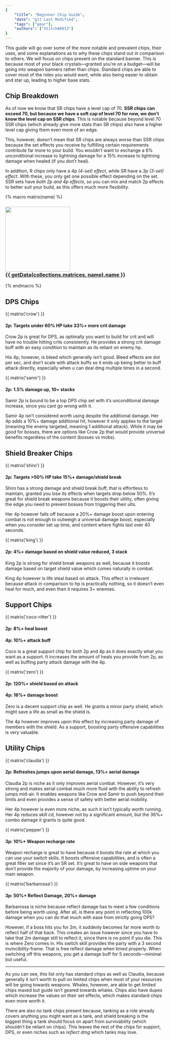 ```yaml
---
{
	"title": "Beginner Chip Guide",
	"date": "git Last Modified",
	"tags": ["gear"],
	"authors": ["Stitch#8913"]
}
---
```


This guide will go over some of the more notable and prevalent chips, their uses, and some explanations as to why these chips stand out in comparison to others. We will focus on chips present on the standard banner. This is because most of your black crystals—granted you’re on a budget—will be going into weapon banners rather than chips. Standard chips are able to cover most of the roles you would want, while also being easier to obtain and star up, leading to higher base stats.

## Chip Breakdown
As of now we know that SR chips have a level cap of 70. **SSR chips can exceed 70, but because we have a soft cap of level 70 for now, we don’t know the level cap on SSR chips**. This is notable because beyond level 70 SSR chips (which already give more stats than SR chips) also have a higher level cap giving them even more of an edge.

This, however, doesn’t mean that SR chips are always worse than SSR chips because the set effects you receive by fulfilling certain requirements contribute far more to your build. You wouldn’t want to exchange a 6% unconditional increase to lightning damage for a 15% increase to lightning damage when healed (if you don’t heal).

In addition, R chips only have a *4p (4-set) effect*, while SR have a *3p (3-set) effect*. With these, you only get one possible effect depending on the set. SSR sets have *both 2p and 4p effects*, so you can mix and match 2p effects to better suit your build, as this offers much more flexibility.

{% macro matrix(name) %}
<h3 class="card block">
	<div class="item-frame mb-2xs" data-variant="matrix">
		<img src="/assets/images/chip/{{ name }}.png" alt="" width="205" height="205">
	</div>
	<a class="text-bold" href="{{ getCollection(collections.matrices, name).url }}">
		{{ getData(collections.matrices, name).name }}
	</a>
</h3>
{% endmacro %}

## DPS Chips
{{ matrix('crow') }}
#### 2p: **Targets under 60% HP take 33%+ more crit damage**
Crow 2p is great for DPS, as optimally you want to build for crit and will have no trouble hitting crits consistently. He provides a strong crit damage buff with an easy condition to maintain as its reliant on enemy hp.

His 4p, however, is bleed which generally isn’t good. Bleed effects are dot per sec, and don’t scale with attack buffs so it ends up being better to buff attack directly, especially when u can deal dmg multiple times in a second.

{{ matrix('samir') }}
#### 2p: **1.5% damage up, 10+ stacks**
Samir 2p is bound to be a top DPS chip set with it’s unconditional damage increase, since you cant go wrong with it.

Samir 4p isn’t considered worth using despite the additional damage. Her 4p adds a 10%+ damage additional hit, however it only applies to the target (meaning the enemy targeted, meaning 1 additional attack). While it may be good for bosses, there are options like Crow 2p that would provide universal benefits regardless of the content (bosses vs mobs).

## Shield Breaker Chips
{{ matrix('shiro') }}
#### 2p: **Targets >50% HP take 15%+ damage/shield break**
Shiro has a strong damage and shield break buff, that is effortless to maintain, granted you lose its effects when targets drop below 50%. It’s great for shield break weapons because it boosts their utility, often giving the edge you need to prevent bosses from triggering their ults.

Her 4p however falls off because a 20%+ damage boost upon entering combat is not enough to outweigh a universal damage boost, especially when you consider set up time, and content where fights last over 40 seconds.

{{ matrix('king') }}
#### 2p: **4%+ damage based on shield value reduced, 3 stack**
King 2p is strong for shield break weapons as well, because it boosts damage based on target shield value which comes naturally in combat.

King 4p however is life steal based on attack. This effect is irrelevant because attack in comparison to hp is practically nothing, so it doesn’t even heal for much, and even then it requires 3+ enemies.

## Support Chips
{{ matrix('coco-ritter') }}
#### 2p: **8%+ heal boost**
#### 4p: **10%+ attack buff**
Coco is a great support chip for both 2p and 4p as it does exactly what you want as a support. It increases the amount of heals you provide from 2p, as well as buffing party attack damage with the 4p.

{{ matrix('zero') }}
#### 2p: **120%+ shield based on attack**
#### 4p: **16%+ damage boost**
Zero is a decent support chip as well. He grants a minor party shield, which might save a life as small as the shield is.

The 4p however improves upon this effect by increasing party damage of members with the shield. As a support, boosting party offensive capabilities is very valuable.

## Utility Chips
{{ matrix('claudia') }}
#### 2p: **Refreshes jumps upon aerial damage, 13%+ aerial damage**
Claudia 2p is niche as it only improves aerial combat. However, it’s very strong and makes aerial combat much more fluid with the ability to refresh jumps mid-air. It enables weapons like Crow and Samir to push beyond their limits and even provides a sense of safety with better aerial mobility.

Her 4p however is even more niche, as such it isn’t typically worth running. Her 4p reduces skill cd, however not by a significant amount, but the 36%+ combo damage it grants is quite good.

{{ matrix('pepper') }}
#### 3p: **10%+ Weapon recharge rate**
Weapon recharge is great to have because it boosts the rate at which you can use your switch skills. It boosts offensive capabilities, and is often a great filler set since it’s an SR set. It’s great to have on side weapons that don’t provide the majority of your damage, by increasing uptime on your main weapon.

{{ matrix('barbarossa') }}
#### 3p: **50%+ Reflect Damage, 20%+ damage**
Barbarossa is niche because reflect damage has to meet a few conditions before being worth using. After all, is there any point in reflecting 100k damage when you can do that much with ease from strictly going DPS?

However, if a boss hits you for 2m, it suddenly becomes far more worth to reflect half of that back. This creates an issue however since you have to take that 2m damage still to reflect it, since there is no point if you die. This is where Zero comes in. His switch skill provides the party with a 3 second invincibility-frame. That is free reflect damage when timed properly. When switching off this weapons, you get a damage buff for 5 seconds—minimal but useful.

***

As you can see, this list only has standard chips as well as Claudia, because generally it isn’t worth to pull on limited chips when most of your resources will be going towards weapons. Whales, however, are able to get limited chips maxed but guide isn’t geared towards whales. Chips also have dupes which increase the values on their set effects, which makes standard chips even more worth it.

There are also no tank chips present because, tanking as a role already covers anything you might want as a tank, and shield breaking is the biggest thing a tank should focus on apart from survivability (which shouldn’t be reliant on chips). This leaves the rest of the chips for support, DPS, or even niches such as *reflect dmg* which tanks may love.
